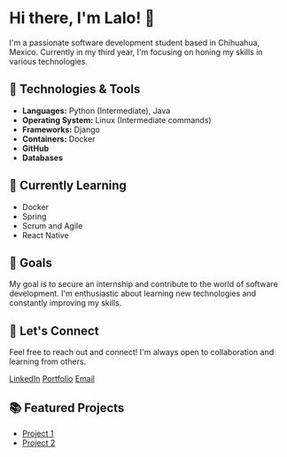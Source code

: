 # Hi there, I'm Lalo! 👋

I'm a passionate software development student based in Chihuahua, Mexico. Currently in my third year, I'm focusing on honing my skills in various technologies.

## 🔧 Technologies & Tools
- **Languages:** Python (Intermediate), Java
- **Operating System:** Linux (Intermediate commands)
- **Frameworks:** Django
- **Containers:** Docker
- **GitHub**
- **Databases**

## 🌱 Currently Learning

- Docker
- Spring
- Scrum and Agile
- React Native

## 🚀 Goals
My goal is to secure an internship and contribute to the world of software development. I'm enthusiastic about learning new technologies and constantly improving my skills.

## 🤝 Let's Connect
Feel free to reach out and connect! I'm always open to collaboration and learning from others.

[LinkedIn]((https://www.linkedin.com/in/joseeduardonunez/))
[Portfolio]((https://lalonunez.tech/))
[Email](mailto:eduardonunez975@gmail.com)


## 📚 Featured Projects
- [Project 1](link-to-project-1)
- [Project 2](link-to-project-2)


